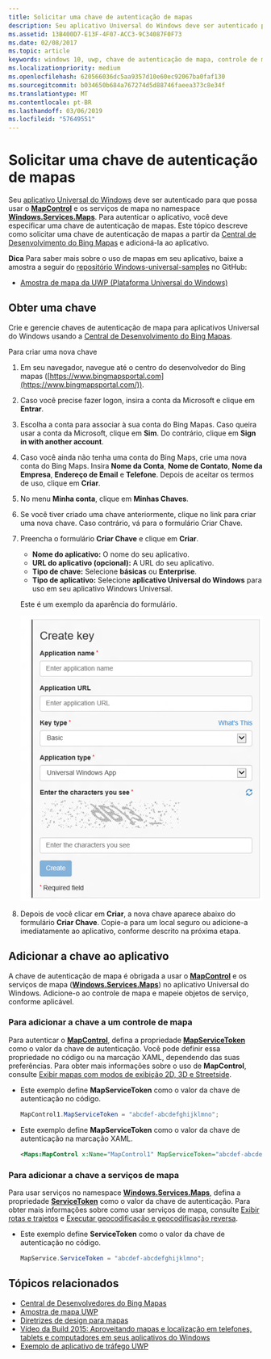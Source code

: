 ```yaml
---
title: Solicitar uma chave de autenticação de mapas
description: Seu aplicativo Universal do Windows deve ser autenticado para que possa usar o MapControl e os serviços de mapa no namespace Windows.Services.Maps.
ms.assetid: 13B400D7-E13F-4F07-ACC3-9C34087F0F73
ms.date: 02/08/2017
ms.topic: article
keywords: windows 10, uwp, chave de autenticação de mapa, controle de mapa
ms.localizationpriority: medium
ms.openlocfilehash: 620566036dc5aa9357d10e60ec92067ba0faf130
ms.sourcegitcommit: b034650b684a767274d5d88746faeea373c8e34f
ms.translationtype: MT
ms.contentlocale: pt-BR
ms.lasthandoff: 03/06/2019
ms.locfileid: "57649551"
---
```

# <a name="request-a-maps-authentication-key"></a>Solicitar uma chave de autenticação de mapas




Seu [aplicativo Universal do Windows](https://msdn.microsoft.com/library/windows/apps/dn894631) deve ser autenticado para que possa usar o [**MapControl**](https://msdn.microsoft.com/library/windows/apps/dn637004) e os serviços de mapa no namespace [**Windows.Services.Maps**](https://msdn.microsoft.com/library/windows/apps/dn636979). Para autenticar o aplicativo, você deve especificar uma chave de autenticação de mapas. Este tópico descreve como solicitar uma chave de autenticação de mapas a partir da [Central de Desenvolvimento do Bing Mapas](https://www.bingmapsportal.com/) e adicioná-la ao aplicativo.

**Dica** Para saber mais sobre o uso de mapas em seu aplicativo, baixe a amostra a seguir do [repositório Windows-universal-samples](https://go.microsoft.com/fwlink/p/?LinkId=619979) no GitHub:

-   [Amostra de mapa da UWP (Plataforma Universal do Windows)](https://go.microsoft.com/fwlink/p/?LinkId=619977)

## <a name="get-a-key"></a>Obter uma chave


Crie e gerencie chaves de autenticação de mapa para aplicativos Universal do Windows usando a [Central de Desenvolvimento do Bing Mapas](https://www.bingmapsportal.com/).

Para criar uma nova chave

1.  Em seu navegador, navegue até o centro do desenvolvedor do Bing mapas ([https://www.bingmapsportal.com](https://www.bingmapsportal.com/)).

2.  Caso você precise fazer logon, insira a conta da Microsoft e clique em **Entrar**.

3.  Escolha a conta para associar à sua conta do Bing Mapas. Caso queira usar a conta da Microsoft, clique em **Sim**. Do contrário, clique em **Sign in with another account**.

4.  Caso você ainda não tenha uma conta do Bing Maps, crie uma nova conta do Bing Maps. Insira **Nome da Conta**, **Nome de Contato**, **Nome da Empresa**, **Endereço de Email** e **Telefone**. Depois de aceitar os termos de uso, clique em **Criar**.

5.  No menu **Minha conta**, clique em **Minhas Chaves**.

6.  Se você tiver criado uma chave anteriormente, clique no link para criar uma nova chave. Caso contrário, vá para o formulário Criar Chave.

7.  Preencha o formulário **Criar Chave** e clique em **Criar**.

    -   **Nome do aplicativo:** O nome do seu aplicativo.
    -   **URL do aplicativo (opcional):** A URL do seu aplicativo.
    -   **Tipo de chave:** Selecione **básicas** ou **Enterprise**.
    -   **Tipo de aplicativo:** Selecione **aplicativo Universal do Windows** para uso em seu aplicativo Windows Universal.

    Este é um exemplo da aparência do formulário.

    ![exemplo do formulário Criar Chave.](images/createkeydialog.png)

8.  Depois de você clicar em **Criar**, a nova chave aparece abaixo do formulário **Criar Chave**. Copie-a para um local seguro ou adicione-a imediatamente ao aplicativo, conforme descrito na próxima etapa.

## <a name="add-the-key-to-your-app"></a>Adicionar a chave ao aplicativo


A chave de autenticação de mapa é obrigada a usar o [**MapControl**](https://msdn.microsoft.com/library/windows/apps/dn637004) e os serviços de mapa ([**Windows.Services.Maps**](https://msdn.microsoft.com/library/windows/apps/dn636979)) no aplicativo Universal do Windows. Adicione-o ao controle de mapa e mapeie objetos de serviço, conforme aplicável.

### <a name="to-add-the-key-to-a-map-control"></a>Para adicionar a chave a um controle de mapa

Para autenticar o [**MapControl**](https://msdn.microsoft.com/library/windows/apps/dn637004), defina a propriedade [**MapServiceToken**](https://msdn.microsoft.com/library/windows/apps/dn637036) como o valor da chave de autenticação. Você pode definir essa propriedade no código ou na marcação XAML, dependendo das suas preferências. Para obter mais informações sobre o uso de **MapControl**, consulte [Exibir mapas com modos de exibição 2D, 3D e Streetside](display-maps.md).

-   Este exemplo define **MapServiceToken** como o valor da chave de autenticação no código.

    ```cs
    MapControl1.MapServiceToken = "abcdef-abcdefghijklmno";
    ```

-   Este exemplo define **MapServiceToken** como o valor da chave de autenticação na marcação XAML.

    ```xml
    <Maps:MapControl x:Name="MapControl1" MapServiceToken="abcdef-abcdefghijklmno"/>
    ```

### <a name="to-add-the-key-to-map-services"></a>Para adicionar a chave a serviços de mapa

Para usar serviços no namespace [**Windows.Services.Maps**](https://msdn.microsoft.com/library/windows/apps/dn636979), defina a propriedade [**ServiceToken**](https://msdn.microsoft.com/library/windows/apps/dn636977) como o valor da chave de autenticação. Para obter mais informações sobre como usar serviços de mapa, consulte [Exibir rotas e trajetos](routes-and-directions.md) e [Executar geocodificação e geocodificação reversa](geocoding.md).

-   Este exemplo define **ServiceToken** como o valor da chave de autenticação no código.

    ```cs
    MapService.ServiceToken = "abcdef-abcdefghijklmno";
    ```

## <a name="related-topics"></a>Tópicos relacionados

* [Central de Desenvolvedores do Bing Mapas](https://www.bingmapsportal.com/)
* [Amostra de mapa UWP](https://go.microsoft.com/fwlink/p/?LinkId=619977)
* [Diretrizes de design para mapas](https://msdn.microsoft.com/library/windows/apps/dn596102)
* [Vídeo da Build 2015: Aproveitando mapas e localização em telefones, tablets e computadores em seus aplicativos do Windows](https://channel9.msdn.com/Events/Build/2015/2-757)
* [Exemplo de aplicativo de tráfego UWP](https://go.microsoft.com/fwlink/p/?LinkId=619982)
